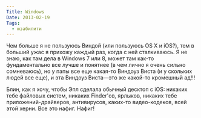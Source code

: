 ```yaml
---
Title: Windows
Date: 2013-02-19
Tags:
  - юзабилити
---
```


Чем больше я не пользуюсь Виндой (или пользуюсь OS X и iOS?), тем в больший ужас я прихожу каждый раз, когда с ней сталкиваюсь. Я не знаю, как там дела в Windows 7 или 8, может там как-то фундаментально все лучше и понятнее (в чем лично я очень сильно сомневаюсь), но у папы все еще какая-то Виндоуз Виста (и у скольких людей все еще), и эта Виндоуз Виста—это же какой-то кромешный ад!!!

Блин, как я хочу, чтобы Эпл сделала обычный десктоп с iOS: никаких тебе файловых систем, никаких Finder'ов, ярлыков, никаких тебе приложений-драйверов, антивирусов, каких-то видео-кодеков, всей этой херни. Все это нафиг. Нафиг!